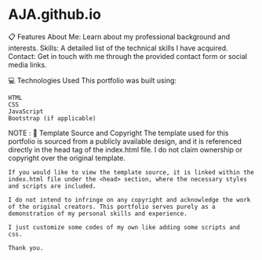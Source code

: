 # AJA.github.io

📋 Features
    About Me: Learn about my professional background and interests.
    Skills: A detailed list of the technical skills I have acquired.
    Contact: Get in touch with me through the provided contact form or social media links.

💻 Technologies Used
    This portfolio was built using:

    HTML
    CSS
    JavaScript
    Bootstrap (if applicable)

NOTE : 
📄 Template Source and Copyright
    The template used for this portfolio is sourced from a publicly available design, and it is referenced directly in the head tag of the index.html file. I do not claim ownership or copyright over the original template.

    If you would like to view the template source, it is linked within the index.html file under the <head> section, where the necessary styles and scripts are included.

    I do not intend to infringe on any copyright and acknowledge the work of the original creators. This portfolio serves purely as a demonstration of my personal skills and experience.

    I just customize some codes of my own like adding some scripts and css.

    Thank you.